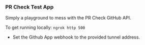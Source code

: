 ### PR Check Test App

Simply a playground to mess with the PR Check GitHub API.

To get running locally: `ngrok http 500`
- Set the Github App webhook to the provided tunnel address.
